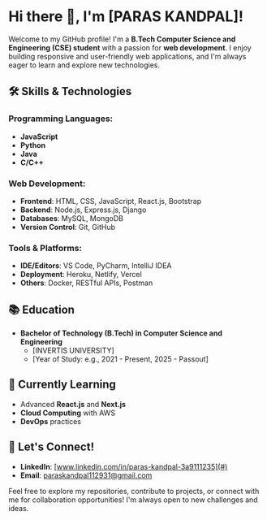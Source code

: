 # Hi there 👋, I'm [PARAS KANDPAL]!

Welcome to my GitHub profile! I'm a **B.Tech Computer Science and Engineering (CSE) student** with a passion for **web development**. I enjoy building responsive and user-friendly web applications, and I'm always eager to learn and explore new technologies.

## 🛠 Skills & Technologies

### Programming Languages:
- **JavaScript**
- **Python**
- **Java**
- **C/C++**

### Web Development:
- **Frontend**: HTML, CSS, JavaScript, React.js, Bootstrap
- **Backend**: Node.js, Express.js, Django
- **Databases**: MySQL, MongoDB
- **Version Control**: Git, GitHub

### Tools & Platforms:
- **IDE/Editors**: VS Code, PyCharm, IntelliJ IDEA
- **Deployment**: Heroku, Netlify, Vercel
- **Others**: Docker, RESTful APIs, Postman

## 📚 Education

- **Bachelor of Technology (B.Tech) in Computer Science and Engineering**
  - [INVERTIS UNIVERSITY]
  - [Year of Study: e.g., 2021 - Present, 2025 - Passout]

## 🌱 Currently Learning
- Advanced **React.js** and **Next.js**
- **Cloud Computing** with AWS
- **DevOps** practices


## 💬 Let's Connect!

- **LinkedIn**: [www.linkedin.com/in/paras-kandpal-3a9111235](#)
- **Email**: [paraskandpal112931@gmail.com](mailto:paraskandpal112931@gmail.com)

Feel free to explore my repositories, contribute to projects, or connect with me for collaboration opportunities! I'm always open to new challenges and ideas.




